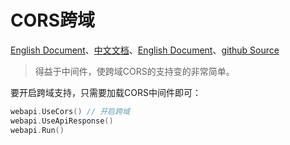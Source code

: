 # CORS跨域
[English Document](https://farseer-go.gitee.io/en-us/)、[中文文档](https://farseer-go.gitee.io/)、[English Document](https://farseer-go.github.io/doc/en-us/)、[github Source](https://github.com/farseer-go/webapi)

> 得益于中间件，使跨域CORS的支持变的非常简单。

要开启跨域支持，只需要加载CORS中间件即可：

```go
webapi.UseCors() // 开启跨域
webapi.UseApiResponse()
webapi.Run()
```